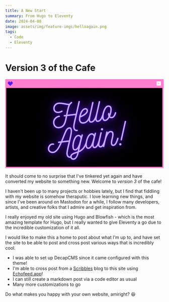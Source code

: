 ```yaml
---
title: A New Start
summary: From Hugo to Eleventy 
date: 2024-04-08
image: assets/img/feature-imgs/helloagain.png
tags:
  - Code
  - Eleventy
---
```

# Version 3 of the Cafe

![Hello Again graphic](/src/assets/img/feature-imgs/helloagain.png)

It should come to no surprise that I've tinkered yet again and have converted my website to something new. Welcome to *version 3* of the cafe!

I haven't been up to many projects or hobbies lately, but I find that fiddling with my website is somehow theraputic. I love learning new things, and since I've been around on Mastodon for a while, I follow many developers, artists, and creative folks that I admire and get inspiration from. 

I really enjoyed my old site using Hugo and Blowfish - which is the most amazing template for Hugo, but I really wanted to give Eleventy a go due to the incredible customization of it all. 

I would like to make this a home to post about what I'm up to, and have set the site to be able to post and cross post various ways that is incredibly cool. 

- I was able to set up DecapCMS since it came configured with this theme!
- I'm able to cross post from a [Scribbles](https://scribbles.page) blog to this site using [Echofeed.app](https://echofeed.app)!
- I can still create a markdown post via a code editor as usual
- Many more customizations to go

Do what makes you happy with your own website, amiright? 😆